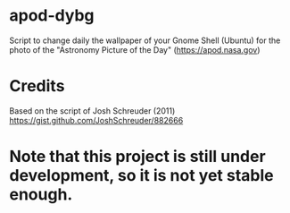 # apod-dybg
Script to change daily the wallpaper of your Gnome Shell (Ubuntu) for the photo of the "Astronomy Picture of the Day" (https://apod.nasa.gov)

# Credits

Based on the script of Josh Schreuder (2011) https://gist.github.com/JoshSchreuder/882666

# Note that this project is still under development, so it is not yet stable enough.

